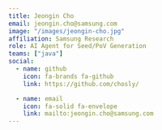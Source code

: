 ```yaml
---
title: Jeongin Cho
email: jeongin.cho@samsung.com
image: "/images/jeongin-cho.jpg"
affiliation: Samsung Research
role: AI Agent for Seed/PoV Generation
teams: ["java"]
social:
  - name: github
    icon: fa-brands fa-github
    link: https://github.com/chosly/

  - name: email
    icon: fa-solid fa-envelope
    link: mailto:jeongin.cho@samsung.com
---
```

